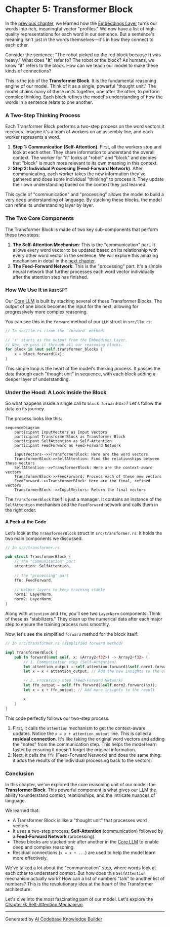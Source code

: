 # Chapter 5: Transformer Block

In the [previous chapter](04_embeddings_layer_.md), we learned how the [Embeddings Layer](04_embeddings_layer_.md) turns our words into rich, meaningful vector "profiles." We now have a list of high-quality representations for each word in our sentence. But a sentence's meaning isn't just in the words themselves—it's in how they connect to each other.

Consider the sentence: "The robot picked up the red block because **it** was heavy." What does "**it**" refer to? The robot or the block? As humans, we know "it" refers to the block. How can we teach our model to make these kinds of connections?

This is the job of the **Transformer Block**. It is the fundamental reasoning engine of our model. Think of it as a single, powerful "thought unit." The model chains many of these units together, one after the other, to perform complex thinking. Each block refines the model's understanding of how the words in a sentence relate to one another.

### A Two-Step Thinking Process

Each Transformer Block performs a two-step process on the word vectors it receives. Imagine it's a team of workers on an assembly line, and each worker represents a word.

1.  **Step 1: Communication (Self-Attention)**. First, all the workers stop and look at each other. They share information to understand the overall context. The worker for "it" looks at "robot" and "block" and decides that "block" is much more relevant to its own meaning in this context.
2.  **Step 2: Individual Processing (Feed-Forward Network)**. After communicating, each worker takes the new information they've gathered and does some individual "thinking" to process it. They update their own understanding based on the context they just learned.

This cycle of "communication" and "processing" allows the model to build a very deep understanding of language. By stacking these blocks, the model can refine its understanding layer by layer.

### The Two Core Components

The Transformer Block is made of two key sub-components that perform these two steps:

1.  **The Self-Attention Mechanism**: This is the "communication" part. It allows every word vector to be updated based on its relationship with every other word vector in the sentence. We will explore this amazing mechanism in detail in the [next chapter](06_self_attention_mechanism_.md).
2.  **The Feed-Forward Network**: This is the "processing" part. It's a simple neural network that further processes each word vector individually after the attention step has finished.

### How We Use It in `RustGPT`

Our [Core LLM](02_core_llm_.md) is built by stacking several of these Transformer Blocks. The output of one block becomes the input for the next, allowing for progressively more complex reasoning.

You can see this in the `forward` method of our `LLM` struct in `src/llm.rs`:

```rust
// In src/llm.rs (from the `forward` method)

// 'x' starts as the output from the Embeddings Layer.
// Now, we pass it through all our reasoning blocks.
for block in &mut self.transformer_blocks {
    x = block.forward(&x);
}
```
This simple loop is the heart of the model's thinking process. It passes the data through each "thought unit" in sequence, with each block adding a deeper layer of understanding.

### Under the Hood: A Look Inside the Block

So what happens inside a single call to `block.forward(&x)`? Let's follow the data on its journey.

The process looks like this:

```mermaid
sequenceDiagram
    participant InputVectors as Input Vectors
    participant TransformerBlock as Transformer Block
    participant SelfAttention as Self-Attention
    participant FeedForward as Feed-Forward Network

    InputVectors-->>TransformerBlock: Here are the word vectors
    TransformerBlock->>SelfAttention: Find the relationships between these vectors
    SelfAttention-->>TransformerBlock: Here are the context-aware vectors
    TransformerBlock->>FeedForward: Process each of these new vectors
    FeedForward-->>TransformerBlock: Here are the final, refined vectors
    TransformerBlock-->>InputVectors: Return the final vectors
```

The `TransformerBlock` itself is just a manager. It contains an instance of the `SelfAttention` mechanism and the `FeedForward` network and calls them in the right order.

#### A Peek at the Code

Let's look at the `TransformerBlock` struct in `src/transformer.rs`. It holds the two main components we discussed.

```rust
// In src/transformer.rs

pub struct TransformerBlock {
    // The "communication" part
    attention: SelfAttention,
    
    // The "processing" part
    ffn: FeedForward,
    
    // Helper layers to keep training stable
    norm1: LayerNorm,
    norm2: LayerNorm,
}
```
Along with `attention` and `ffn`, you'll see two `LayerNorm` components. Think of these as "stabilizers." They clean up the numerical data after each major step to ensure the training process runs smoothly.

Now, let's see the simplified `forward` method for the block itself:

```rust
// In src/transformer.rs (simplified forward method)

impl TransformerBlock {
    pub fn forward(&mut self, x: &Array2<f32>) -> Array2<f32> {
        // 1. Communication step (Self-Attention)
        let attention_output = self.attention.forward(&self.norm1.forward(x));
        let x = x + attention_output; // Add the new insights to the original

        // 2. Processing step (Feed-Forward Network)
        let ffn_output = self.ffn.forward(&self.norm2.forward(&x));
        let x = x + ffn_output; // Add more insights to the result

        x
    }
}
```
This code perfectly follows our two-step process:
1.  First, it calls the `attention` mechanism to get the context-aware updates. Notice the `x = x + attention_output` line. This is called a **residual connection**. It's like taking the original word vectors and adding the "notes" from the communication step. This helps the model learn faster by ensuring it doesn't forget the original information.
2.  Next, it calls the `ffn` (Feed-Forward Network) and does the same thing: it adds the results of the individual processing back to the vectors.

### Conclusion

In this chapter, we've explored the core reasoning unit of our model: the **Transformer Block**. This powerful component is what gives our LLM the ability to understand context, relationships, and the intricate nuances of language.

We learned that:
-   A Transformer Block is like a "thought unit" that processes word vectors.
-   It uses a two-step process: **Self-Attention** (communication) followed by a **Feed-Forward Network** (processing).
-   These blocks are stacked one after another in the [Core LLM](02_core_llm_.md) to enable deep and complex reasoning.
-   Residual connections (`x = x + ...`) are used to help the model learn more effectively.

We've talked a lot about the "communication" step, where words look at each other to understand context. But how does this `SelfAttention` mechanism actually work? How can a list of numbers "talk" to another list of numbers? This is the revolutionary idea at the heart of the Transformer architecture.

Let's dive into the most fascinating part of our model. Let's explore the [Chapter 6: Self-Attention Mechanism](06_self_attention_mechanism_.md).

---

Generated by [AI Codebase Knowledge Builder](https://github.com/The-Pocket/Tutorial-Codebase-Knowledge)
